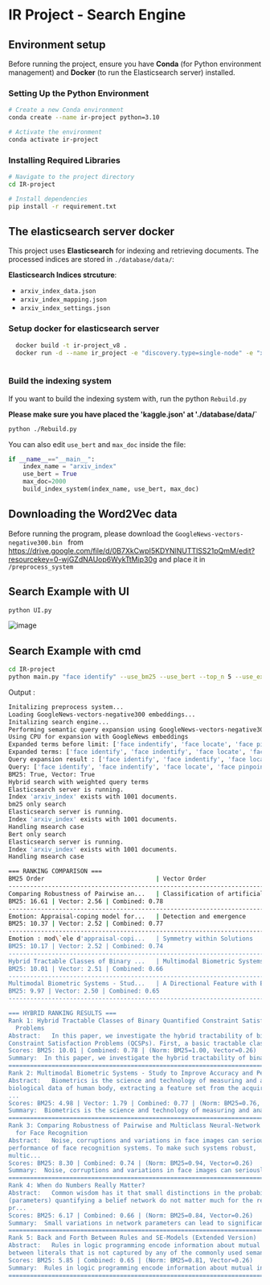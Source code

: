 # IR Project - Search Engine 

## Environment setup
Before running the project, ensure you have **Conda** (for Python environment management) and **Docker** (to run the Elasticsearch server) installed.

### Setting Up the Python Environment
```bash
# Create a new Conda environment
conda create --name ir-project python=3.10

# Activate the environment
conda activate ir-project
```

### Installing Required Libraries
```bash
# Navigate to the project directory
cd IR-project

# Install dependencies
pip install -r requirement.txt
```

## The elasticsearch server docker
This project uses **Elasticsearch** for indexing and retrieving documents. The processed indices are stored in `./database/data/`:

**Elasticsearch Indices strcuture**:
- `arxiv_index_data.json`
- `arxiv_index_mapping.json`
- `arxiv_index_settings.json`


### Setup docker for elasticsearch server
```bash
  docker build -t ir-project_v8 .
  docker run -d --name ir_project -e "discovery.type=single-node" -e "xpack.security.enabled=false" -p 9200:9200 ir-project_v8
  
```
### Build the indexing system
If you want to build the indexing system with, run the python `Rebuild.py ` 

**Please make sure you have placed the 'kaggle.json' at './database/data/`**
```bash
python ./Rebuild.py
```
You can also edit `use_bert` and `max_doc` inside the file:
```python
if __name__=="__main__":
    index_name = "arxiv_index"
    use_bert = True
    max_doc=2000
    build_index_system(index_name, use_bert, max_doc)
```
## Downloading the Word2Vec data
Before running the program, please download the  `GoogleNews-vectors-negative300.bin ` from https://drive.google.com/file/d/0B7XkCwpI5KDYNlNUTTlSS21pQmM/edit?resourcekey=0-wjGZdNAUop6WykTtMip30g and place it in  `/preprocess_system `

## Search Example with UI
```bash
python UI.py
```
![image](https://github.com/user-attachments/assets/379a91c6-c0d8-4aa7-bd4a-e3e43186f2f3)



## Search Example with cmd
```bash
cd IR-project
python main.py "face identify" --use_bm25 --use_bert --top_n 5 --use_expansion --exp_sem 
```
Output :
```bash
Initalizing preprocess system...
Loading GoogleNews-vectors-negative300 embeddings...
Initalizing search engine...
Performing semantic query expansion using GoogleNews-vectors-negative300 on GPU
Using CPU for expansion with GoogleNews embeddings
Expanded terms before limit: ['face indentify', 'face locate', 'face pinpoint', 'face uncover', 'face indentified', 'face define', 'face detect', 'face classify', 'face analyze']
Expanded terms: ['face identify', 'face indentify', 'face locate', 'face pinpoint']
Query expansion result : ['face identify', 'face indentify', 'face locate', 'face pinpoint']
Query: ['face identify', 'face indentify', 'face locate', 'face pinpoint']
BM25: True, Vector: True
Hybrid search with weighted query terms
Elasticsearch server is running.
Index 'arxiv_index' exists with 1001 documents.
bm25 only search
Elasticsearch server is running.
Index 'arxiv_index' exists with 1001 documents.
Handling msearch case
Bert only search
Elasticsearch server is running.
Index 'arxiv_index' exists with 1001 documents.
Handling msearch case

=== RANKING COMPARISON ===
BM25 Order                               | Vector Order                             | Hybrid Order                            
------------------------------------------------------------------------------------------------------------------------
Comparing Robustness of Pairwise an...   | Classification of artificial intell...   | Hybrid Tractable Classes of Binary ...   
BM25: 16.61 | Vector: 2.56 | Combined: 0.78
------------------------------------------------------------------------------------------------------------------------
Emotion: Appraisal-coping model for...   | Detection and emergence                  | Multimodal Biometric Systems - Stud...   
BM25: 10.37 | Vector: 2.52 | Combined: 0.77
------------------------------------------------------------------------------------------------------------------------
Emotion : mod\`ele d'appraisal-copi...   | Symmetry within Solutions                | Comparing Robustness of Pairwise an...   
BM25: 10.17 | Vector: 2.52 | Combined: 0.74
------------------------------------------------------------------------------------------------------------------------
Hybrid Tractable Classes of Binary ...   | Multimodal Biometric Systems - Stud...   | When do Numbers Really Matter?           
BM25: 10.01 | Vector: 2.51 | Combined: 0.66
------------------------------------------------------------------------------------------------------------------------
Multimodal Biometric Systems - Stud...   | A Directional Feature with Energy b...   | Back and Forth Between Rules and SE...   
BM25: 9.97 | Vector: 2.50 | Combined: 0.65
------------------------------------------------------------------------------------------------------------------------

=== HYBRID RANKING RESULTS ===
Rank 1: Hybrid Tractable Classes of Binary Quantified Constraint Satisfaction
  Problems
Abstract:   In this paper, we investigate the hybrid tractability of binary Quantified
Constraint Satisfaction Problems (QCSPs). First, a basic tractable class ...
Scores: BM25: 10.01 | Combined: 0.78 | (Norm: BM25=1.00, Vector=0.26)
Summary:  In this paper, we investigate the hybrid tractability of binary Quantified-Constraint Satisfaction Problems (QCSPs) First, a basic tractable class of binary QCSPs is identified by using the broken-triangle property . Second, we break this restriction to allow that thatexistentially quantified variables can be shifted within or out of their blocks . Finally, we identify a more generalized tractable Class: the min-of-max extendable class .
================================================================================
Rank 2: Multimodal Biometric Systems - Study to Improve Accuracy and Performance
Abstract:   Biometrics is the science and technology of measuring and analyzing
biological data of human body, extracting a feature set from the acquired data,
...
Scores: BM25: 4.98 | Vector: 1.79 | Combined: 0.77 | (Norm: BM25=0.76, Vector=0.81)
Summary:  Biometrics is the science and technology of measuring and analyzing the data of human body . Multimodal biometric systems perform better than unimodal systems and are popular even more complex also .
================================================================================
Rank 3: Comparing Robustness of Pairwise and Multiclass Neural-Network Systems
  for Face Recognition
Abstract:   Noise, corruptions and variations in face images can seriously hurt the
performance of face recognition systems. To make such systems robust,
multic...
Scores: BM25: 8.30 | Combined: 0.74 | (Norm: BM25=0.94, Vector=0.26)
Summary:  Noise, corruptions and variations in face images can seriously hurt the performance of face recognition systems . Multiclass neuralnetwork classifiers capable of learning from noisy data have been suggested . However on large face data sets such systems cannot provide the robustness at a high level .
================================================================================
Rank 4: When do Numbers Really Matter?
Abstract:   Common wisdom has it that small distinctions in the probabilities
(parameters) quantifying a belief network do not matter much for the results of
pr...
Scores: BM25: 6.17 | Combined: 0.66 | (Norm: BM25=0.84, Vector=0.26)
Summary:  Small variations in network parameters can lead to significant changes in computations, authors say . Authors: Small differences in probabilities do not matter much for probabilistic queries . They say their analytic results pinpoint some interesting situations under whichparameter changes do or not matter .
================================================================================
Rank 5: Back and Forth Between Rules and SE-Models (Extended Version)
Abstract:   Rules in logic programming encode information about mutual interdependencies
between literals that is not captured by any of the commonly used seman...
Scores: BM25: 5.85 | Combined: 0.65 | (Norm: BM25=0.81, Vector=0.26)
Summary:  Rules in logic programming encode information about mutual interdependencies that is not captured by any of the commonly used semantics . This information becomes essential as soon as a program needs to be modified or further manipulated . We argue that a program should not be viewed solely as the set of settings of its models .
================================================================================

```
